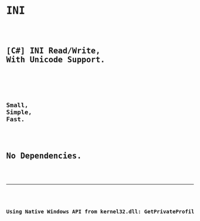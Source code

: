 <pre>
<h1>INI</h1>

<h2>[C#] INI Read/Write,<br/>With Unicode Support.<h2>

<h3>Small, <br/>Simple, <br/>Fast.</h3>

<h2>No Dependencies.</h2>

<hr/>

<h4>Using Native Windows API from kernel32.dll: GetPrivateProfileStringW, WritePrivateProfileStringW</h4>
</pre>